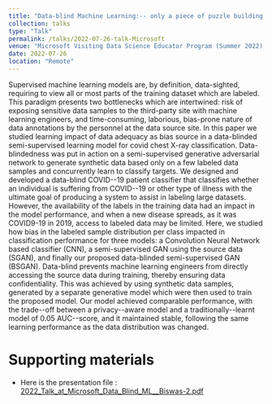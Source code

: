 ```yaml
---
title: "Data-blind Machine Learning:-- only a piece of puzzle building models in oblivious settings"
collection: talks
type: "Talk"
permalink: /talks/2022-07-26-talk-Microsoft
venue: "Microsoft Visiting Data Science Educator Program (Summer 2022), Cohort 2"
date: 2022-07-26
location: "Remote"
---
```


Supervised machine learning models are, by definition, data-sighted, requiring to view all or most parts of the training dataset which are labeled. 
This paradigm presents two bottlenecks which are intertwined: risk of exposing sensitive data samples to the third-party site with machine learning engineers, and time-consuming, laborious, bias-prone nature of data annotations by the personnel at the data source site. 
In this paper we studied learning impact of data adequacy as bias source in a data-blinded semi-supervised learning model for covid chest X-ray classification.
Data-blindedness was put in action on a semi-supervised generative adversarial network to generate synthetic data based only on a few labeled data samples and concurrently learn to classify targets. 
We designed and developed a data-blind COVID--19 patient classifier that classifies whether an individual is suffering from COVID--19 or other type of illness with the ultimate goal of producing a system to assist in labeling large datasets. 
However, the availability of the labels in the training data had an impact in the model performance, and when a new disease spreads, as it was COVID9-19 in 2019, access to labeled data may be limited.
Here, we studied how bias in the labeled sample distribution per class impacted in classification performance for three models: a Convolution Neural Network based classifier (CNN), a semi-supervised GAN using the source data (SGAN), and finally our proposed data-blinded semi-supervised GAN (BSGAN).
Data-blind prevents machine learning engineers from directly accessing the source data during training, thereby ensuring data confidentiality. 
This was achieved by using synthetic data samples, generated by a separate generative model which were then used to train the proposed model.
Our model achieved comparable performance, with the trade--off between a privacy--aware model and a traditionally--learnt model of $0.05$ AUC--score, and it maintained stable, following the same learning performance as the data distribution was changed.

# Supporting materials
* Here is the presentation file : [2022_Talk_at_Microsoft_Data_Blind_ML__Biswas-2.pdf](https://drive.google.com/file/d/1w1l_qhe48gZQQVKmkW1O1sycj1Iv93UD/view?usp=sharing)

